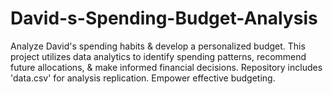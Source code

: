 # David-s-Spending-Budget-Analysis
Analyze David's spending habits &amp; develop a personalized budget. This project utilizes data analytics to identify spending patterns, recommend future allocations, &amp; make informed financial decisions. Repository includes 'data.csv' for analysis replication. Empower effective budgeting.

